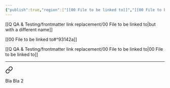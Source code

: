 ```yaml
---
{"publish":true,"region":["[[00 File to be linked to]]","[[00 File to be linked to|New name]]"],"path":"Q QA & Testing/frontmatter link replacement/01 File with links.md","permalink":"/q-qa-and-testing/frontmatter-link-replacement/01-file-with-links/","PassFrontmatter":true}
---
```


[[Q QA & Testing/frontmatter link replacement/00 File to be linked to\|but with a different name]]

[[00 File to be linked to#^93142a]]

[[Q QA & Testing/frontmatter link replacement/00 File to be linked to\|00 File to be linked to]]

***


<div class="transclusion internal-embed is-loaded"><a class="markdown-embed-link" href="/q-qa-and-testing/frontmatter-link-replacement/00-file-to-be-linked-to/#93142a" aria-label="Open link"><svg xmlns="http://www.w3.org/2000/svg" width="24" height="24" viewBox="0 0 24 24" fill="none" stroke="currentColor" stroke-width="2" stroke-linecap="round" stroke-linejoin="round" class="svg-icon lucide-link"><path d="M10 13a5 5 0 0 0 7.54.54l3-3a5 5 0 0 0-7.07-7.07l-1.72 1.71"></path><path d="M14 11a5 5 0 0 0-7.54-.54l-3 3a5 5 0 0 0 7.07 7.07l1.71-1.71"></path></svg></a><div class="markdown-embed">



Bla Bla 2 

</div></div>


